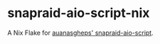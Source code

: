 # snapraid-aio-script-nix

A Nix Flake for [auanasgheps' snapraid-aio-script](https://github.com/auanasgheps/snapraid-aio-script/).

